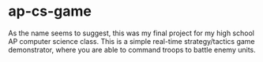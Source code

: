 # ap-cs-game

<p>As the name seems to suggest, this was my final project for my high school AP computer science class. This is a simple real-time strategy/tactics game demonstrator, where you are able to command troops to battle enemy units.</p>
